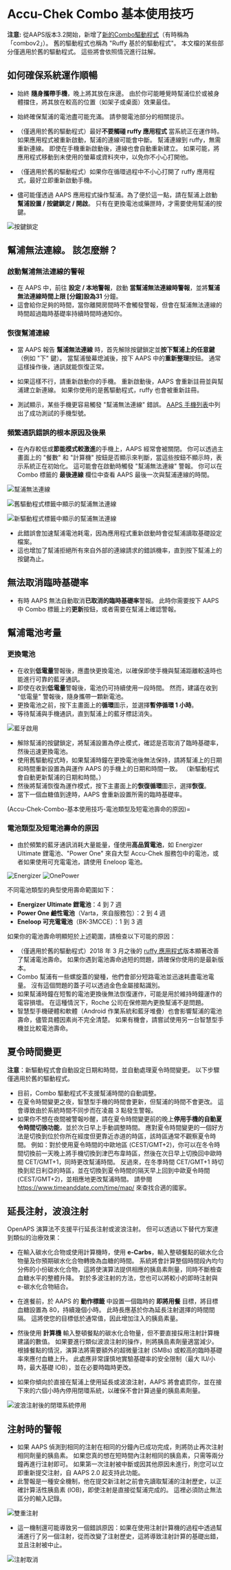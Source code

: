 # Accu-Chek Combo 基本使用技巧

**注意:** 從AAPS版本3.2開始，新增了[新的Combo驅動程式](../CompatiblePumps/Accu-Chek-Combo-Pump-v2.md)（有時稱為「combov2」）。 舊的驅動程式也稱為 "Ruffy 基於的驅動程式"。 本文檔的某些部分僅適用於舊的驅動程式。 這些將會依照情況進行註解。

## 如何確保系統運作順暢

* 始終 **隨身攜帶手機**，晚上將其放在床邊。 由於你可能睡覺時幫浦位於或被身體擋住，將其放在較高的位置（如架子或桌面）效果最佳。
* 始終確保幫浦的電池盡可能充滿。 請參閱電池部分的相關提示。

* （僅適用於舊的驅動程式）最好**不要觸碰 ruffy 應用程式** 當系統正在運作時。 如果應用程式被重新啟動，幫浦的連線可能會中斷。 幫浦連線到 ruffy，無需重新連線。 即使在手機重新啟動後，連線也會自動重新建立。 如果可能，將應用程式移動到未使用的螢幕或資料夾中，以免你不小心打開他。

* （僅適用於舊的驅動程式）如果你在循環過程中不小心打開了 ruffy 應用程式，最好立即重新啟動手機。
* 儘可能僅透過 AAPS 應用程式操作幫浦。為了便於這一點，請在幫浦上啟動 **幫浦設置 / 按鍵鎖定 / 開啟**。 只有在更換電池或藥匣時，才需要使用幫浦的按鍵。 

![按鍵鎖定](../images/combo/combo-tips-keylock.png)

## 幫浦無法連線。 該怎麼辦？

### 啟動幫浦無法連線的警報

* 在 AAPS 中，前往 **設定 / 本地警報**，啟動 **當幫浦無法連線時警報**，並將**幫浦無法連線時間上限 [分鐘]**設為**31** 分鐘。
* 這會給你足夠的時間，當你離開房間時不會觸發警報，但會在幫浦無法連線的時間超過臨時基礎率持續時間時通知你。

### 恢復幫浦連線

* 當 AAPS 報告 **幫浦無法連線** 時，首先解除按鍵鎖定並**按下幫浦上的任意鍵**（例如 "下" 鍵）。 當幫浦螢幕熄滅後，按下 AAPS 中的**重新整理**按鈕。 通常這樣操作後，通訊就能恢復正常。
* 如果這樣不行，請重新啟動你的手機。 重新啟動後，AAPS 會重新註冊並與幫浦建立新連線。 如果你使用的是舊驅動程式，ruffy 也會被重新註冊。

* 測試顯示，某些手機更容易觸發 "幫浦無法連線" 錯誤。 [AAPS 手機列表](https://docs.google.com/spreadsheets/d/1gZAsN6f0gv6tkgy9EBsYl0BQNhna0RDqA9QGycAqCQc/edit)中列出了成功測試的手機型號。

### 頻繁通訊錯誤的根本原因及後果

* 在內存較低或**節能模式較激進**的手機上，AAPS 經常會被關閉。 你可以透過主畫面上的 "餐數" 和 "計算機" 按鈕是否顯示來判斷，當這些按鈕不顯示時，表示系統正在初始化。 這可能會在啟動時觸發 "幫浦無法連線" 警報。 你可以在 Combo 標籤的 **最後連線** 欄位中查看 AAPS 最後一次與幫浦連線的時間。

![幫浦無法連線](../images/combo/combo-tips-pump-unreachable.png)

![舊驅動程式標籤中顯示的幫浦無法連線](../images/combo/combo-tips-no-connection-to-pump.png)

![新驅動程式標籤中顯示的幫浦無法連線](../images/combo/combov2-tips-no-connection-to-pump.png)

* 此錯誤會加速幫浦電池耗電，因為應用程式重新啟動時會從幫浦讀取基礎設定檔案。
* 這也增加了幫浦拒絕所有來自外部的連線請求的錯誤機率，直到按下幫浦上的按鍵為止。 

## 無法取消臨時基礎率

* 有時 AAPS 無法自動取消**已取消的臨時基礎率**警報。 此時你需要按下 AAPS 中 Combo 標籤上的**更新**按鈕，或者需要在幫浦上確認警報。

## 幫浦電池考量

### 更換電池

* 在收到**低電量**警報後，應盡快更換電池，以確保即使手機與幫浦距離較遠時也能進行可靠的藍牙通訊。
* 即使在收到**低電量**警報後，電池仍可持續使用一段時間。 然而，建議在收到 "低電量" 警報後，隨身攜帶一顆新電池。
* 更換電池之前，按下主畫面上的**循環**圖示，並選擇**暫停循環 1 小時**。 
* 等待幫浦與手機通訊，直到幫浦上的藍牙標誌消失。

![藍牙啟用](../images/combo/combo-tips-compo.png)

* 解除幫浦的按鍵鎖定，將幫浦設置為停止模式，確認是否取消了臨時基礎率，然後迅速更換電池。
* 使用舊驅動程式時，如果幫浦時鐘在更換電池後無法保持，請將幫浦上的日期和時間重新設置為與運作 AAPS 的手機上的日期和時間一致。 （新驅動程式會自動更新幫浦的日期和時間。）
* 然後將幫浦恢復為運作模式，按下主畫面上的**恢復循環**圖示，選擇**恢復**。
* 當下一個血糖值到達時，AAPS 會重新設置所需的臨時基礎率。

(Accu-Chek-Combo-基本使用技巧-電池類型及短電池壽命的原因)=

### 電池類型及短電池壽命的原因

* 由於頻繁的藍牙通訊消耗大量能量，僅使用**高品質電池**，如 Energizer Ultimate 鋰電池、"Power One" 來自大型 Accu-Chek 服務包中的電池，或者如果使用可充電電池，請使用 Eneloop 電池。 

![Energizer](../images/combo/combo-tips-energizer.jpg) ![OnePower](../images/combo/combo-tips-power-one.png)

不同電池類型的典型使用壽命範圍如下：

* **Energizer Ultimate 鋰電池**：4 到 7 週
* **Power One 鹼性電池**（Varta，來自服務包）：2 到 4 週
* **Eneloop 可充電電池**（BK-3MCCE）：1 到 3 週

如果你的電池壽命明顯短於上述範圍，請檢查以下可能的原因：

* （僅適用於舊的驅動程式）2018 年 3 月之後的 [ruffy 應用程式](https://github.com/MilosKozak/ruffy)版本顯著改善了幫浦電池壽命。 如果你遇到電池壽命過短的問題，請確保你使用的是最新版本。
* Combo 幫浦有一些螺旋蓋的變種，他們會部分短路電池並迅速耗盡電池電量。 沒有這個問題的蓋子可以透過金色金屬接點識別。
* 如果幫浦時鐘在短暫的電池更換後無法恢復運作，可能是用於維持時鐘運作的電容損壞。 在這種情況下，Roche 公司在保修期內更換幫浦不是問題。 
* 智慧型手機硬體和軟體（Android 作業系統和藍牙堆疊）也會影響幫浦的電池壽命，儘管具體因素尚不完全清楚。 如果有機會，請嘗試使用另一台智慧型手機並比較電池壽命。

## 夏令時間變更

**注意**：新驅動程式會自動設定日期和時間，並自動處理夏令時間變更。 以下步驟僅適用於舊的驅動程式。

* 目前，Combo 驅動程式不支援幫浦時間的自動調整。
* 在夏令時間變更之夜，智慧型手機的時間會更新，但幫浦的時間不會更改。 這會導致由於系統時間不同步而在凌晨 3 點發生警報。
* 如果你不想在夜間被警報吵醒，請在夏令時間變更前的晚上**停用手機的自動夏令時間切換功能**，並於次日早上手動調整時間。 應對夏令時間變更的一個好方法是切換到位於你所在經度但更靠近赤道的時區，該時區通常不觀察夏令時間。 例如：對於使用夏令時間的中歐地區 (CEST/GMT+2)，你可以在冬令時間切換前一天晚上將手機切換到津巴布韋時區，然後在次日早上切換回中歐時間 CET/GMT+1，同時更改幫浦時間。 反過來，在冬季時間 CET/GMT+1 時切換到尼日利亞的時區，並在切換到夏令時間的隔天早上回到中歐夏令時間 (CEST/GMT+2)，並相應地更改幫浦時間。 請參閱 https://www.timeanddate.com/time/map/ 來查找合適的國家。

## 延長注射，波浪注射

OpenAPS 演算法不支援平行延長注射或波浪注射。 但可以透過以下替代方案達到類似的治療效果：

* 在輸入碳水化合物或使用計算機時，使用 **e-Carbs**，輸入整頓餐點的碳水化合物量及你預期碳水化合物轉換為血糖的時間。 系統將會計算整個時間段內均勻分佈的小份碳水化合物，這將使演算法提供相應的胰島素劑量，同時不斷檢查血糖水平的整體升降。 對於多波注射的方法，您也可以將較小的即時注射與 e-碳水化合物結合。 
* 在進餐前，於 AAPS 的 **動作標籤** 中設置一個臨時的 **即將用餐** 目標，將目標血糖設置為 80，持續幾個小時。 此時長應基於你為延長注射選擇的時間間隔。 這將使您的目標低於通常值，因此增加注入的胰島素量。
* 然後使用 **計算機** 輸入整頓餐點的碳水化合物量，但不要直接採用注射計算機建議的數值。 如果要進行類似波浪注射的操作，則將胰島素劑量適當減少。 根據餐點的情況，演算法將需要額外的超微量注射 (SMBs) 或較高的臨時基礎率來應付血糖上升。 此處應非常謹慎地實驗基礎率的安全限制（最大 IU/小時，最大基礎 IOB），並在必要時臨時更改。

* 如果你傾向於直接在幫浦上使用延長或波浪注射，AAPS 將會處罰你，並在接下來的六個小時內停用閉環系統，以確保不會計算過量的胰島素劑量。

![波浪注射後的閉環系統停用](../images/combo/combo-tips-multiwave-bolus.png)

## 注射時的警報

* 如果 AAPS 偵測到相同的注射在相同的分鐘內已成功完成，則將防止再次注射相同劑量的胰島素。 如果您真的想在短時間內注射相同的胰島素，只需等兩分鐘再進行注射即可。 如果第一次注射被中斷或因其他原因未進行，則您可以立即重新提交注射，自 AAPS 2.0 起支持此功能。
* 此警報是一種安全機制，他在提交新注射之前會先讀取幫浦的注射歷史，以正確計算活性胰島素 (IOB)，即使注射是直接從幫浦完成的。 這裡必須防止無法區分的輸入記錄。

![雙重注射](../images/combo/combo-tips-doppelbolus.png)

* 這一機制還可能導致另一個錯誤原因：如果在使用注射計算機的過程中透過幫浦進行了另一個注射，從而改變了注射歷史，這將導致注射計算的基礎出錯，並且注射被中止。 

![注射取消](../images/combo/combo-tips-history-changed.png)